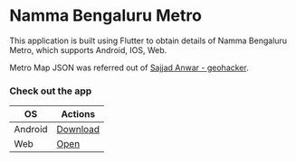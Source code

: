 # Namma Bengaluru Metro

This application is built using Flutter to obtain details of Namma Bengaluru Metro, which supports Android, IOS, Web.

Metro Map JSON was referred out of [Sajjad Anwar - geohacker](https://github.com/geohacker/namma-metro).

### Check out the app

| OS | Actions |
|----------|----------|
| Android   | [Download](#)   |
| Web   | [Open](#)   |
